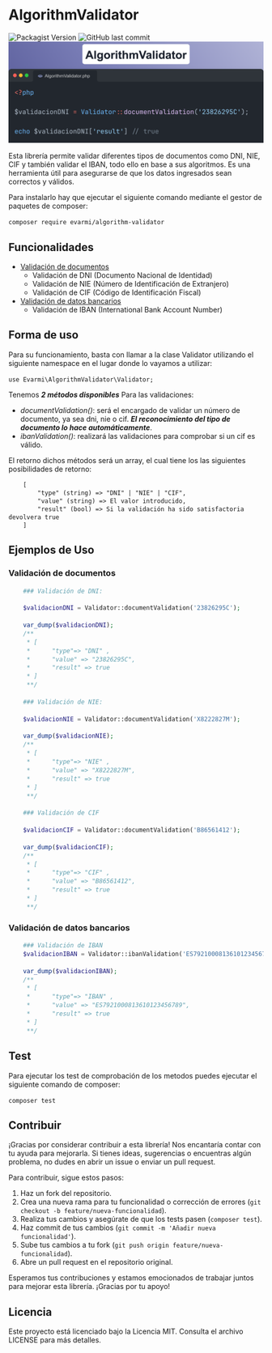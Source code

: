 # AlgorithmValidator
![Packagist Version](https://img.shields.io/packagist/v/evarmi/algorithm-validator)
![GitHub last commit](https://img.shields.io/github/last-commit/EmilioVar/AlgorithmValidator)
![AlgorithmValidator](./images/header.png)




Esta librería permite validar diferentes tipos de documentos como DNI, NIE, CIF y también validar el IBAN, todo ello en base a sus algoritmos.
Es una herramienta útil para asegurarse de que los datos ingresados sean correctos y válidos.

Para instalarlo hay que ejecutar el siguiente comando mediante el gestor de paquetes de composer:

`composer require evarmi/algorithm-validator`

## Funcionalidades

- [Validación de documentos](#validación-de-documentos)
    - Validación de DNI (Documento Nacional de Identidad)
    - Validación de NIE (Número de Identificación de Extranjero)
    - Validación de CIF (Código de Identificación Fiscal)
- [Validación de datos bancarios](#validación-de-datos-bancarios)
    - Validación de IBAN (International Bank Account Number)

## Forma de uso

Para su funcionamiento, basta con llamar a la clase Validator utilizando el siguiente namespace en el lugar donde lo vayamos a utilizar:

`use Evarmi\AlgorithmValidator\Validator;`

Tenemos ***2 métodos disponibles*** Para las validaciones:

- *documentValidation()*: será el encargado de validar un número de documento, ya sea dni, nie o cif.
***El reconocimiento del tipo de documento lo hace automáticamente***.
- *ibanValidation()*: realizará las validaciones para comprobar si un cif es válido.

El retorno dichos métodos será un array, el cual tiene los las siguientes posibilidades de retorno:

```Array
    [
        "type" (string) => "DNI" | "NIE" | "CIF",
        "value" (string) => El valor introducido,
        "result" (bool) => Si la validación ha sido satisfactoria devolvera true
    ]
```

## Ejemplos de Uso

### Validación de documentos

```php
    ### Validación de DNI:

    $validacionDNI = Validator::documentValidation('23826295C');

    var_dump($validacionDNI);
    /**
     * [
     *      "type"=> "DNI" ,
     *      "value" => "23826295C",
     *      "result" => true
     * ]
     **/

    ### Validación de NIE:

    $validacionNIE = Validator::documentValidation('X8222827M');

    var_dump($validacionNIE);
    /**
     * [
     *      "type"=> "NIE" ,
     *      "value" => "X8222827M",
     *      "result" => true
     * ]
     **/

    ### Validación de CIF

    $validacionCIF = Validator::documentValidation('B86561412');

    var_dump($validacionCIF);
    /**
     * [
     *      "type"=> "CIF" ,
     *      "value" => "B86561412",
     *      "result" => true
     * ]
     **/

```

### Validación de datos bancarios

```PHP
    ### Validación de IBAN
    $validacionIBAN = Validator::ibanValidation('ES7921000813610123456789');

    var_dump($validacionIBAN);
    /**
     * [
     *      "type"=> "IBAN" ,
     *      "value" => "ES7921000813610123456789",
     *      "result" => true
     * ]
     **/

```
## Test
Para ejecutar los test de comprobación de los metodos puedes ejecutar el siguiente comando de composer:

`composer test`

## Contribuir

¡Gracias por considerar contribuir a esta librería! Nos encantaría contar con tu ayuda para mejorarla. Si tienes ideas, sugerencias o encuentras algún problema, no dudes en abrir un issue o enviar un pull request. 

Para contribuir, sigue estos pasos:

1. Haz un fork del repositorio.
2. Crea una nueva rama para tu funcionalidad o corrección de errores (`git checkout -b feature/nueva-funcionalidad`).
3. Realiza tus cambios y asegúrate de que los tests pasen (`composer test`).
4. Haz commit de tus cambios (`git commit -m 'Añadir nueva funcionalidad'`).
5. Sube tus cambios a tu fork (`git push origin feature/nueva-funcionalidad`).
6. Abre un pull request en el repositorio original.

Esperamos tus contribuciones y estamos emocionados de trabajar juntos para mejorar esta librería. ¡Gracias por tu apoyo!

## Licencia

Este proyecto está licenciado bajo la Licencia MIT. Consulta el archivo LICENSE para más detalles.


